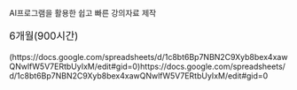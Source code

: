 AI프로그램을 활용한 쉽고 빠른 강의자료 제작
  <p style="font-size:18px; color:#161616;">6개월(900시간)</p>
(https://docs.google.com/spreadsheets/d/1c8bt6Bp7NBN2C9Xyb8bex4xawQNwlfW5V7ERtbUyIxM/edit#gid=0)https://docs.google.com/spreadsheets/d/1c8bt6Bp7NBN2C9Xyb8bex4xawQNwlfW5V7ERtbUyIxM/edit#gid=0
